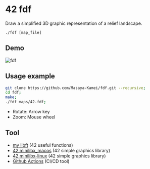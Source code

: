 # 42 fdf

Draw a simplified 3D graphic representation of a relief landscape.

`./fdf [map_file]`

## Demo

![fdf](https://user-images.githubusercontent.com/50983708/153358359-3cae0d77-476d-481e-b254-cf85210f0178.gif)

## Usage example

```zsh
git clone https://github.com/Masaya-Kamei/fdf.git --recursive;
cd fdf;
make;
./fdf maps/42.fdf;
```

- Rotate: Arrow key  
- Zoom: Mouse wheel

## Tool

- [my libft](https://github.com/Masaya-Kamei/libft) (42 useful functions)
- [42 minilibx_macos](https://git.hexanyn.fr/42-bocal/minilibx/-/tree/master/minilibx_macos) (42 simple graphics library)
- [42 minilibx-linux](https://github.com/42Paris/minilibx-linux) (42 simple graphics library)
- [Github Actions](https://docs.github.com/ja/actions) (CI/CD tool)
